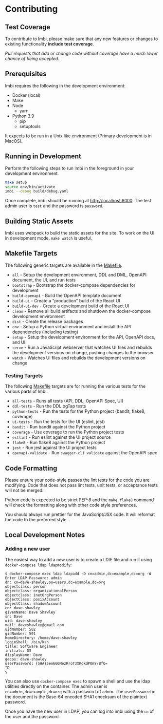 # Contributing

## Test Coverage

To contribute to Imbi, please make sure that any new features or changes
to existing functionality **include test coverage**.

*Pull requests that add or change code without coverage have a much lower chance
of being accepted.*

## Prerequisites

Imbi requires the following in the development environment:

- Docker (local)
- Make
- Node
  - yarn
- Python 3.9
    - pip
    - setuptools

It expects to be run in a Unix like environment (Primary development is in MacOS).

## Running in Development

Perform the following steps to run Imbi in the foreground in your development
environment.

```bash
make setup
source env/bin/activate
imbi --debug build/debug.yaml
```

Once complete, imbi should be running at [http://localhost:8000](). The test admin
user is `test` and the password is `password`.


## Building Static Assets

Imbi uses webpack to build the static assets for the site. To work on the UI
in development mode, `make watch` is useful.

## Makefile Targets

The following generic targets are available in the [Makefile]().

- `all` - Setup the development environment, DDL and DML, OpenAPI document, the UI, and run tests
- `bootstrap` - Bootstrap the docker-compose dependencies for development
- `build-openapi` - Build the OpenAPI template document
- `build-ui` - Create a "production" build of the React UI
- `build-ui-dev` - Create a development build of the React UI
- `clean` - Remove all build artifacts and shutdown the docker-compose development environment
- `dist` - Create the release packages
- `env` - Setup a Python virtual environment and install the API dependencies (including testing)
- `setup` - Setup the development environment for the API, OpenAPI docs, and UI
- `serve` - Run a JavaScript webserver that watches UI files and rebuilds the development versions on change, pushing changes to the browser
- `watch` - Watches UI files and rebuilds the development versions on change

### Testing Targets

The following [Makefile]() targets are for running the various tests for the various parts of Imbi.

- `all-tests` - Runs all tests (API, DDL, OpenAPI Spec, UI)
- `ddl-tests` - Run the DDL pgTap tests
- `python-tests` - Run the tests for the Python project (bandit, flake8, coverage)
- `ui-tests` - Run the tests for the UI (eslint, jest)
- `bandit` - Run bandit against the Python project
- `coverage` - Use coverage to run the Python project tests
- `estlint` - Run eslint against the UI project source
- `flake8` - Run flake8 against the Python project
- `jest` - Run jest against the UI project tests
- `openapi-validate` - Run `swagger-cli validate` against the OpenAPI spec

## Code Formatting

Please ensure your code-style passes the lint tests for the code you are modifying. Code that does not pass lint tests, unit tests, or acceptance tests will not be merged.

Python code is expected to be strict PEP-8 and the `make flake8` command will check the formatting along with other code style preferences.

You should always run prettier for the JavaScript/JSX code. It will reformat the code to the preferred style.

## Local Development Notes

### Adding a new user

The easiest way to add a new user is to create a LDIF file and run it using `docker-compose ldap ldapmodify`:

    $ docker-compose exec ldap ldapadd -D cn=admin,dc=example,dc=org -W
    Enter LDAP Password: admin
    dn: cn=dave-shawley,ou=users,dc=example,dc=org
    objectclass: person
    objectclass: organizationalPerson
    objectclass: inetOrgPerson
    objectClass: posixAccount
    objectClass: shadowAccount
    cn: dave-shawley
    givenName: Dave Shawley
    sn: Dave
    uid: dave-shawley
    mail: daveshawley@gmail.com
    uidNumber: 502
    gidNumber: 501
    homeDirectory: /home/dave-shawley
    loginShell: /bin/ksh
    title: Software Engineer
    initials: DS
    displayName: Dave
    gecos: dave-shawley
    userPassword: {SHA}5en6G6MezRroT3XKqkdPOmY/BfQ=
    ^D
    $

You can also use `docker-compose exec` to spawn a shell and use the ldap utilities directly on the container.  The admin user is `cn=admin,dc=example,dc=org` with a password of `admin`.  The `userPassword` in the document is the Base-64 encoded SHA1 checksum of the plaintext password.

Once you have the new user in LDAP, you can log into imbi using the `cn` of the user and the password.
